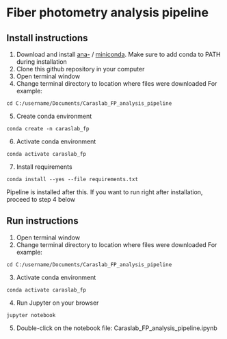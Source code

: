 # Fiber photometry analysis pipeline

## Install instructions
1. Download and install [ana-](https://docs.anaconda.com/free/anaconda/install/windows/) / [miniconda](https://docs.anaconda.com/free/miniconda/index.html). Make sure to add conda to PATH during installation
2. Clone this github repository in your computer
3. Open terminal window
4. Change terminal directory to location where files were downloaded
For example:
```
cd C:/username/Documents/Caraslab_FP_analysis_pipeline
```
5. Create conda environment
```
conda create -n caraslab_fp
```
6. Activate conda environment
```
conda activate caraslab_fp
```
7. Install requirements
```
conda install --yes --file requirements.txt
```
Pipeline is installed after this. If you want to run right after installation, proceed to step 4 below

## Run instructions
1. Open terminal window
2. Change terminal directory to location where files were downloaded
For example:
```
cd C:/username/Documents/Caraslab_FP_analysis_pipeline
```
3. Activate conda environment
```
conda activate caraslab_fp
```
4. Run Jupyter on your browser
```
jupyter notebook
```
5. Double-click on the notebook file: Caraslab_FP_analysis_pipeline.ipynb
